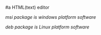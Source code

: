#a HTML(text) editor 

*msi package is windows platform software*

*deb package is Linux platform software*
